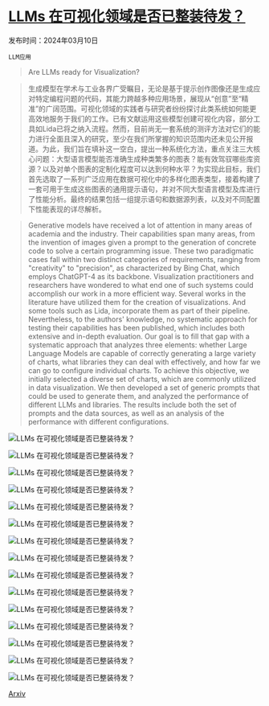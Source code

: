 # [LLMs 在可视化领域是否已整装待发？](https://arxiv.org/abs/2403.06158)

发布时间：2024年03月10日

`LLM应用`

> Are LLMs ready for Visualization?

> 生成模型在学术与工业各界广受瞩目，无论是基于提示创作图像还是生成应对特定编程问题的代码，其能力跨越多种应用场景，展现从“创意”至“精准”的广阔范围。可视化领域的实践者与研究者纷纷探讨此类系统如何能更高效地服务于我们的工作。已有文献运用这些模型创建可视化内容，部分工具如Lida已将之纳入流程。然而，目前尚无一套系统的测评方法对它们的能力进行全面且深入的研究，至少在我们所掌握的知识范围内还未见公开报道。为此，我们旨在填补这一空白，提出一种系统化方法，重点关注三大核心问题：大型语言模型能否准确生成种类繁多的图表？能有效驾驭哪些库资源？以及对单个图表的定制化程度可以达到何种水平？为实现此目标，我们首先选取了一系列广泛应用在数据可视化中的多样化图表类型，接着构建了一套可用于生成这些图表的通用提示语句，并对不同大型语言模型及库进行了性能分析。最终的结果包括一组提示语句和数据源列表，以及对不同配置下性能表现的详尽解析。

> Generative models have received a lot of attention in many areas of academia and the industry. Their capabilities span many areas, from the invention of images given a prompt to the generation of concrete code to solve a certain programming issue. These two paradigmatic cases fall within two distinct categories of requirements, ranging from "creativity" to "precision", as characterized by Bing Chat, which employs ChatGPT-4 as its backbone. Visualization practitioners and researchers have wondered to what end one of such systems could accomplish our work in a more efficient way. Several works in the literature have utilized them for the creation of visualizations. And some tools such as Lida, incorporate them as part of their pipeline. Nevertheless, to the authors' knowledge, no systematic approach for testing their capabilities has been published, which includes both extensive and in-depth evaluation. Our goal is to fill that gap with a systematic approach that analyzes three elements: whether Large Language Models are capable of correctly generating a large variety of charts, what libraries they can deal with effectively, and how far we can go to configure individual charts. To achieve this objective, we initially selected a diverse set of charts, which are commonly utilized in data visualization. We then developed a set of generic prompts that could be used to generate them, and analyzed the performance of different LLMs and libraries. The results include both the set of prompts and the data sources, as well as an analysis of the performance with different configurations.

![LLMs 在可视化领域是否已整装待发？](../../../paper_images/2403.06158/ChatGPT3_GroupedBarFail.png)

![LLMs 在可视化领域是否已整装待发？](../../../paper_images/2403.06158/ChatGPT4_GroupedBar.png)

![LLMs 在可视化领域是否已整装待发？](../../../paper_images/2403.06158/ChatGPT3RangePlot.png)

![LLMs 在可视化领域是否已整装待发？](../../../paper_images/2403.06158/LLMsVis_Pictogram_ChatGPT4_default.png)

![LLMs 在可视化领域是否已整装待发？](../../../paper_images/2403.06158/ChatGPT4_BulletChart.png)

![LLMs 在可视化领域是否已整装待发？](../../../paper_images/2403.06158/ChatGPT4_BulletChart_Plotly.png)

![LLMs 在可视化领域是否已整装待发？](../../../paper_images/2403.06158/ChatGPT4_BulletChart_Altair.png)

![LLMs 在可视化领域是否已整装待发？](../../../paper_images/2403.06158/ChatGPT4_PyramidChart.png)

![LLMs 在可视化领域是否已整装待发？](../../../paper_images/2403.06158/ChatGPT4_PyramidChart_Plotly.png)

![LLMs 在可视化领域是否已整装待发？](../../../paper_images/2403.06158/ChatGPT4_PyramidChart_Altair.png)

![LLMs 在可视化领域是否已整装待发？](../../../paper_images/2403.06158/ChatGPT4VisualVariables_Lines4.png)

![LLMs 在可视化领域是否已整装待发？](../../../paper_images/2403.06158/ChatGPT4VisualVariables_Lines5.png)

![LLMs 在可视化领域是否已整装待发？](../../../paper_images/2403.06158/ChatGPT4VisualVariables_Lines6.png)

![LLMs 在可视化领域是否已整装待发？](../../../paper_images/2403.06158/VisualVariablesScatterBubble2.png)

![LLMs 在可视化领域是否已整装待发？](../../../paper_images/2403.06158/VisualVariablesScatterBubble4.png)

[Arxiv](https://arxiv.org/abs/2403.06158)